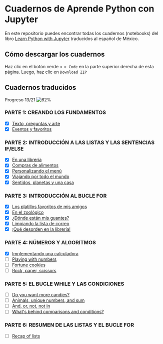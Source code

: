 # Cuadernos de Aprende Python con Jupyter

En este repositorio puedes encontrar todas los cuadernos (notebooks) del libro [Learn Python with Jupyter](https://learnpythonwithjupyter.com) traducidos al español de México. 

## Cómo descargar los cuadernos 
Haz clic en el botón verde `< > Code` en la parte superior derecha de esta página. Luego, haz clic en `Download ZIP`

## Cuadernos traducidos

Progreso 13/21 ![62%](https://progress-bar.dev/62)

### PARTE 1: CREANDO LOS FUNDAMENTOS
- [x] [Texto, preguntas y arte](01_string_input_print.ipynb)
- [x] [Eventos y favoritos](02_variables.ipynb)

### PARTE 2: INTRODUCCIÓN A LAS LISTAS Y LAS SENTENCIAS IF/ELSE
- [x] [En una librería](03_list_if_in_else.ipynb)
- [x] [Compras de alimentos](04_list_append_remove.ipynb)
- [x] [Personalizando el menú](05_list_index_pop_insert.ipynb)
- [x] [Viajando por todo el mundo](06_list_slicing.ipynb)
- [x] [Sentidos, planetas y una casa](07_list_slicing_use.ipynb)

### PARTE 3: INTRODUCCIÓN AL BUCLE FOR
- [x] [Los platillos favoritos de mis amigos](08_for_range.ipynb)
- [x] [En el zoológico](09_for_loop_if_equals.ipynb)
- [x] [¿Dónde están mis guantes?](10_for_search.ipynb)
- [x] [Limpiando la lista de correo](11_for_change_list.ipynb)
- [x] [¡Qué desorden en la librería!](12_for_create_list.ipynb)

### PARTE 4: NÚMEROS Y ALGORITMOS
- [x] [Implementando una calculadora](13_numbers.ipynb)
- [ ] [Playing with numbers](14_list_of_numbers.ipynb)
- [ ] [Fortune cookies](15_random.ipynb)
- [ ] [Rock, paper, scissors](16_intro_to_algos.ipynb)

### PARTE 5: EL BUCLE WHILE Y LAS CONDICIONES
- [ ] [Do you want more candies?](17_while_loop.ipynb)
- [ ] [Animals, unique numbers, and sum](18_while_conditions.ipynb)
- [ ] [And, or, not, not in](19_combining_conditions.ipynb)
- [ ] [What's behind comparisons and conditions?](20_booleans.ipynb)

### PARTE 6: RESUMEN DE LAS LISTAS Y EL BUCLE FOR
- [ ] [Recap of lists](21_list_recap.ipynb)